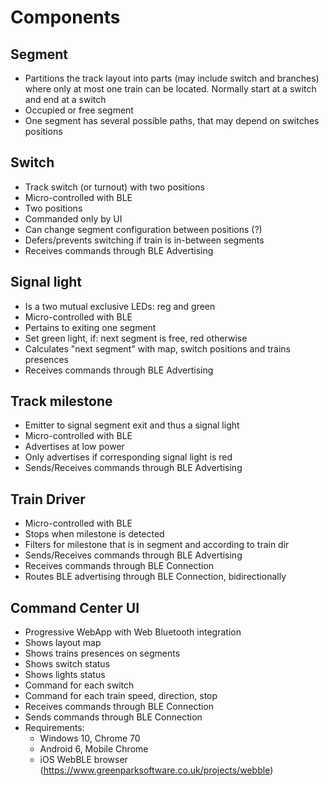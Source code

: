 # Components

## Segment
- Partitions the track layout into parts (may include switch and branches) where only at most one train can be located. Normally start at a switch and end at a switch
- Occupied or free segment
- One segment has several possible paths, that may depend on switches positions

## Switch
- Track switch (or turnout) with two positions
- Micro-controlled with BLE
- Two positions
- Commanded only by UI
- Can change segment configuration between positions (?)
- Defers/prevents switching if train is in-between segments
- Receives commands through BLE Advertising

## Signal light
- Is a two mutual exclusive LEDs: reg and green
- Micro-controlled with BLE
- Pertains to exiting one segment
- Set green light, if: next segment is free, red otherwise
- Calculates "next segment" with map, switch positions and trains presences
- Receives commands through BLE Advertising

## Track milestone
- Emitter to signal segment exit and thus a signal light
- Micro-controlled with BLE
- Advertises at low power
- Only advertises if corresponding signal light is red
- Sends/Receives commands through BLE Advertising

## Train Driver
- Micro-controlled with BLE
- Stops when milestone is detected
- Filters for milestone that is in segment and according to train dir
- Sends/Receives commands through BLE Advertising
- Receives commands through BLE Connection
- Routes BLE advertising through BLE Connection, bidirectionally

## Command Center UI
- Progressive WebApp with Web Bluetooth integration
- Shows layout map
- Shows trains presences on segments
- Shows switch status
- Shows lights status
- Command for each switch
- Command for each train speed, direction, stop
- Receives commands through BLE Connection
- Sends commands through BLE Connection
- Requirements:
  - Windows 10, Chrome 70
  - Android 6, Mobile Chrome
  - iOS WebBLE browser (https://www.greenparksoftware.co.uk/projects/webble)
